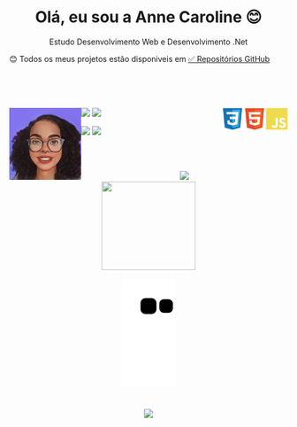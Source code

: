 

 <h1 align="center">Olá, eu sou a Anne Caroline 😊</h1>
  <p align="center">Estudo Desenvolvimento Web e Desenvolvimento .Net
  </div>
  <div>😊 Todos os meus projetos estão disponiveis em <a href= https://github.com/AnneCBSx?tab=repositories>✅ Repositórios GitHub </a>
    </div>

<br></br>
 
 
 
 
 <div style="display: inline_block"><br>
  <img align="right" alt="Anne-Js" height="40" width="40" src="https://raw.githubusercontent.com/devicons/devicon/master/icons/javascript/javascript-plain.svg">
  <img align="right" alt="Anne-HTML" height="40" width="40" src="https://raw.githubusercontent.com/devicons/devicon/master/icons/html5/html5-original.svg">
  <img align="right" alt="Anne-CSS" height="40" width="40" src="https://raw.githubusercontent.com/devicons/devicon/master/icons/css3/css3-original.svg">    
 
   <div >
   <img align="left" alt="caricaturaanne.png" height="130"  ;    src="https://github.com/AnneCBSx/AnneCBSX/blob/main/annecaricatura.png">
     </div>
</div>
  
 <div>
     <a href="https://grupo-womakerscode.slack.com/archives/C03F8LGLM9C" target="_blank"><img src="https://img.shields.io/badge/Slack-4A154B?style=for-the-badge&logo=slack&logoColor=white" target="_blank"></a> 
      <a href="https://codepen.io/Annecbsx" target="_blank"><img src="https://img.shields.io/badge/Codepen-000000?style=for-the-badge&logo=codepen&logoColor=white" target="_blank"></a>  
  
<a href="https://www.linkedin.com/in/anne-caroline-37a277147/" target="_blank"><img src="https://img.shields.io/badge/-LinkedIn-%230077B5?style=for-the-badge&logo=linkedin&logoColor=white" target="_blank"></a> 
 <a href="https://www.behance.net/anneborges2" target="_blank"><img src="https://img.shields.io/badge/-Behance-blue?style=for-the-badge&logo=behance&logoColor=white" target="_blank"></a> 
     
 
 </div>

 
 <br></br>
 
 
 
<div align="center">
  <a href="https://github.com/AnneCBSx">
  <img widht="38%"  height="175em" src="https://github-readme-stats.vercel.app/api?username=AnneCBSx&show_icons=true&theme=midnight-purple&include_all_commits=true&count_private=true">
   
  <div align="center">
  <img width="58%" height= "160cm" src="https://github-readme-stats.vercel.app/api/top-langs/?username=AnneCBSx&layout=compact&langs_count=7&theme=midnight-purple"> </div>

  
    
</div>
<div align="center">
  
  ![Snake animation](https://github.com/AnneCBSx/AnneCBSx/blob/output/github-contribution-grid-snake.svg)
  
</div>
 
 

  

 
 
 
 #
 
 
<p align="center">
  <img width="150" src="https://media.giphy.com/media/jIgXf4hgbHCeKiXpvt/giphy.gif">
</p>

